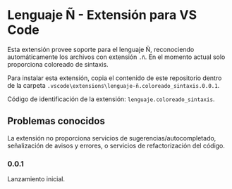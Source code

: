 # Lenguaje Ñ - Extensión para VS Code

Esta extensión provee soporte para el lenguaje Ñ, reconociendo automáticamente los archivos con extensión `.ñ`. En el momento actual solo proporciona coloreado de sintaxis.

Para instalar esta extensión, copia el contenido de este repositorio dentro de la carpeta `.vscode\extensions\lenguaje-ñ.coloreado_sintaxis.0.0.1`.

Código de identificación de la extensión: `lenguaje.coloreado_sintaxis`.

## Problemas conocidos

La extensión no proporciona servicios de sugerencias/autocompletado, señalización de avisos y errores, o servicios de refactorización del código.

### 0.0.1

Lanzamiento inicial.
